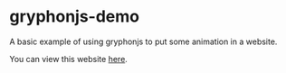 # gryphonjs-demo
A basic example of using gryphonjs to put some animation in a website.

You can view this website [here](https://rawgit.com/ishaanj1/gryphonjs-demo/master/demopage.html).
